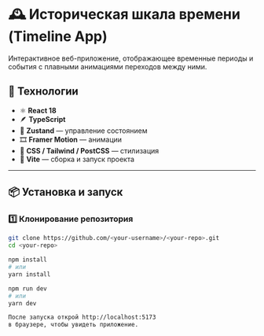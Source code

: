 # 🕰 Историческая шкала времени (Timeline App)

Интерактивное веб-приложение, отображающее временные периоды и события с плавными анимациями переходов между ними.

## 🚀 Технологии

- ⚛️ **React 18**
- 🪶 **TypeScript**
- 🧭 **Zustand** — управление состоянием
- 🎞 **Framer Motion** — анимации
- 💅 **CSS / Tailwind / PostCSS** — стилизация
- 🧰 **Vite** — сборка и запуск проекта

---

## 📦 Установка и запуск

### 1️⃣ Клонирование репозитория
```bash
git clone https://github.com/<your-username>/<your-repo>.git
cd <your-repo>

npm install
# или
yarn install

npm run dev
# или
yarn dev

После запуска открой http://localhost:5173
в браузере, чтобы увидеть приложение.




